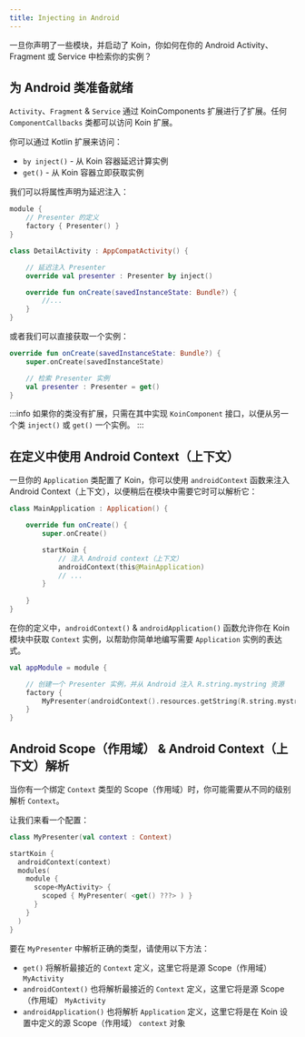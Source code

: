 ```yaml
---
title: Injecting in Android
---
```

一旦你声明了一些模块，并启动了 Koin，你如何在你的 Android Activity、Fragment 或 Service 中检索你的实例？

## 为 Android 类准备就绪

`Activity`、`Fragment` & `Service` 通过 KoinComponents 扩展进行了扩展。任何 `ComponentCallbacks` 类都可以访问 Koin 扩展。

你可以通过 Kotlin 扩展来访问：

* `by inject()` - 从 Koin 容器延迟计算实例
* `get()` - 从 Koin 容器立即获取实例

我们可以将属性声明为延迟注入：

```kotlin
module {
    // Presenter 的定义
    factory { Presenter() }
}
```

```kotlin
class DetailActivity : AppCompatActivity() {

    // 延迟注入 Presenter
    override val presenter : Presenter by inject()

    override fun onCreate(savedInstanceState: Bundle?) {
        //...
    }
}
```

或者我们可以直接获取一个实例：

```kotlin
override fun onCreate(savedInstanceState: Bundle?) {
    super.onCreate(savedInstanceState)

    // 检索 Presenter 实例
    val presenter : Presenter = get()
}  
```

:::info
如果你的类没有扩展，只需在其中实现 `KoinComponent` 接口，以便从另一个类 `inject()` 或 `get()` 一个实例。
:::

## 在定义中使用 Android Context（上下文）

一旦你的 `Application` 类配置了 Koin，你可以使用 `androidContext` 函数来注入 Android Context（上下文），以便稍后在模块中需要它时可以解析它：

```kotlin
class MainApplication : Application() {

    override fun onCreate() {
        super.onCreate()

        startKoin {
            // 注入 Android context（上下文）
            androidContext(this@MainApplication)
            // ...
        }
        
    }
}
```

在你的定义中，`androidContext()` & `androidApplication()` 函数允许你在 Koin 模块中获取 `Context` 实例，以帮助你简单地编写需要 `Application` 实例的表达式。

```kotlin
val appModule = module {

    // 创建一个 Presenter 实例，并从 Android 注入 R.string.mystring 资源
    factory {
        MyPresenter(androidContext().resources.getString(R.string.mystring))
    }
}
```

## Android Scope（作用域） & Android Context（上下文）解析

当你有一个绑定 `Context` 类型的 Scope（作用域）时，你可能需要从不同的级别解析 `Context`。

让我们来看一个配置：

```kotlin
class MyPresenter(val context : Context)

startKoin {
  androidContext(context)
  modules(
    module {
      scope<MyActivity> {
        scoped { MyPresenter( <get() ???> ) }
      }
    }
  )
}
```

要在 `MyPresenter` 中解析正确的类型，请使用以下方法：
- `get()` 将解析最接近的 `Context` 定义，这里它将是源 Scope（作用域） `MyActivity`
- `androidContext()` 也将解析最接近的 `Context` 定义，这里它将是源 Scope（作用域） `MyActivity`
- `androidApplication()` 也将解析 `Application` 定义，这里它将是在 Koin 设置中定义的源 Scope（作用域） `context` 对象

